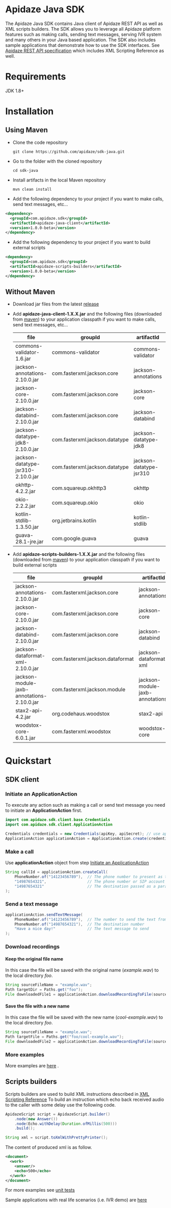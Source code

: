 # Apidaze Java SDK

The Apidaze Java SDK contains Java client of Apidaze REST API as well as XML scripts builders.
The SDK allows you to leverage all Apidaze platform features such as making calls, sending text messages, serving IVR system and many others in your Java based application.
The SDK also includes sample applications that demonstrate how to use the SDK interfaces.
See [Apidaze REST API specification](https://apidocs.voipinnovations.com) which includes XML Scripting Reference as well.

# Requirements
JDK 1.8+

# Installation

## Using Maven
- Clone the code repository
 
    `git clone https://github.com/apidaze/sdk-java.git`
    
- Go to the folder with the cloned repository
 
    `cd sdk-java`
    
- Install artifacts in the local Maven repository
  
    `mvn clean install`
    
- Add the following dependency to your project if you want to make calls, send text messages, etc...
       
```xml
<dependency>
  <groupId>com.apidaze.sdk</groupId>
  <artifactId>apidaze-java-client</artifactId>
  <version>1.0.0-beta</version>         
</dependency>
```
    
- Add the following dependency to your project if you want to build external scripts
   
```xml
<dependency>
  <groupId>com.apidaze.sdk</groupId>
  <artifactId>apidaze-scripts-builders</artifactId>
  <version>1.0.0-beta</version>         
</dependency>
```
     

## Without Maven

- Download jar files from the latest [release](https://github.com/apidaze/sdk-java/releases)

- Add **apidaze-java-client-1.X.X.jar** and the following files (downloaded from [maven](https://search.maven.org/)) to your application classpath if you want to make calls, send text messages, etc...  
    
    | file                                        | groupId                         | artifactId              | version
    | ------------------------------------------- | --------------------------------|-------------------------|--------
    | commons-validator-1.6.jar                   | commons-validator               | commons-validator       | 1.6
    | jackson-annotations-2.10.0.jar              | com.fasterxml.jackson.core      | jackson-annotations     | 2.10.0
    | jackson-core-2.10.0.jar                     | com.fasterxml.jackson.core      | jackson-core            | 2.10.0
    | jackson-databind-2.10.0.jar                 | com.fasterxml.jackson.core      | jackson-databind        | 2.10.0
    | jackson-datatype-jdk8-2.10.0.jar            | com.fasterxml.jackson.datatype  | jackson-datatype-jdk8   | 2.10.0
    | jackson-datatype-jsr310-2.10.0.jar          | com.fasterxml.jackson.datatype  | jackson-datatype-jsr310 | 2.10.0
    | okhttp-4.2.2.jar                            | com.squareup.okhttp3            | okhttp                  | 4.2.2
    | okio-2.2.2.jar                              | com.squareup.okio               | okio                    | 2.2.2
    | kotlin-stdlib-1.3.50.jar                    | org.jetbrains.kotlin            | kotlin-stdlib           | 1.3.50
    | guava-28.1-jre.jar                          | com.google.guava                | guava                   | 28.1-jre
     
- Add **apidaze-scripts-builders-1.X.X.jar** and the following files (downloaded from [maven](https://search.maven.org/)) to your application classpath if you want to build external scripts

    | file                                        | groupId                         | artifactId                       | version
    | ------------------------------------------- | --------------------------------|----------------------------------|--------
    | jackson-annotations-2.10.0.jar              | com.fasterxml.jackson.core      | jackson-annotations              | 2.10.0
    | jackson-core-2.10.0.jar                     | com.fasterxml.jackson.core      | jackson-core                     | 2.10.0
    | jackson-databind-2.10.0.jar                 | com.fasterxml.jackson.core      | jackson-databind                 | 2.10.0
    | jackson-dataformat-xml-2.10.0.jar           | com.fasterxml.jackson.dataformat| jackson-dataformat-xml           | 2.10.0
    | jackson-module-jaxb-annotations-2.10.0.jar  | com.fasterxml.jackson.module    | jackson-module-jaxb-annotations  | 2.10.0
    | stax2-api-4.2.jar                           | org.codehaus.woodstox           | stax2-api                        | 4.2
    | woodstox-core-6.0.1.jar                     | com.fasterxml.woodstox          | woodstox-core                    | 6.0.1
    
# Quickstart

## SDK client

### Initiate an ApplicationAction
To execute any action such as making a call or send text message you need to initiate an **ApplicationAction** first. 

```java
import com.apidaze.sdk.client.base.Credentials
import com.apidaze.sdk.client.ApplicationAction

Credentials credentials = new Credentials(apiKey, apiSecret); // use api_key and api_secret assigned to your Apidaze application
ApplicationAction applicationAction = ApplicationAction.create(credentials);
```

### Make a call

Use **applicationAction** object from step [Initiate an ApplicationAction](#initiate-an-applicationaction)
 
```java
String callId = applicationAction.createCall(
    PhoneNumber.of("14123456789"),  // The phone number to present as the caller id
    "14987654321",                  // The phone number or SIP account to ring first
    "14987654321"                   // The destination passed as a parameter to your External Script URL
);
```

### Send a text message

```java
applicationAction.sendTextMessage(
    PhoneNumber.of("14123456789"),  // The number to send the text from
    PhoneNumber.of("14987654321"),  // The destination number
    "Have a nice day!"              // The text message to send
);
```

### Download recordings

#### Keep the original file name
In this case the file will be saved with the original name (*example.wav*) to the local directory *foo*.
```java
String sourceFileName = "example.wav";
Path targetDir = Paths.get("foo"); 
File downloadedFile1 = applicationAction.downloadRecordingToFile(sourceFileName, targetDir);
```

#### Save the file with a new name 
In this case the file will be saved with the new name (*cool-example.wav*) to the local directory *foo*.
```java
String sourceFileName = "example.wav";
Path targetFile = Paths.get("foo/cool-example.wav");
File downloadedFile2 = applicationAction.downloadRecordingToFile(sourceFileName, targetFile);
```

### More examples
More examples are [here](https://github.com/apidaze/sdk-java/tree/master/examples/src/main/java/com/apidaze/sdk/examples) .

## Scripts builders

Scripts builders are used to build XML instructions described in [XML Scripting Reference](https://apidocs.voipinnovations.com)
To build an instruction which echo back received audio to the caller with some delay use the following code.
```java
ApidazeScript script = ApidazeScript.builder()
    .node(new Answer())
    .node(Echo.withDelay(Duration.ofMillis(500)))
    .build();

String xml = script.toXmlWithPrettyPrinter();
``` 
The content of produced xml is as follow.
```xml
<document>
  <work>
    <answer/>
    <echo>500</echo>
  </work>
</document>
``` 

For more examples see [unit tests](https://github.com/apidaze/sdk-java/tree/master/scripts-builders/src/test/java/com/apidaze/sdk/xml)

Sample applications with real life scenarios (i.e. IVR demo) are [here](https://github.com/apidaze/sdk-java/tree/master/examples/src/main/java/com/apidaze/sdk/examples/xml)